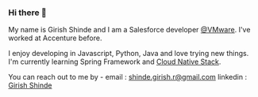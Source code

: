### Hi there 👋

My name is Girish Shinde and I am a Salesforce developer [@VMware](https://github.com/vmware). I've worked at Accenture before.

I enjoy developing in Javascript, Python, Java and love trying new things. I'm currently learning Spring Framework and [Cloud Native Stack](https://thenewstack.io/what-is-the-modern-cloud-native-stack).

You can reach out to me by -
email : shinde.girish.r@gmail.com
linkedin : [Girish Shinde](https://www.linkedin.com/in/girish-shinde/)


<!--
**shindegirish/shindegirish** is a ✨ _special_ ✨ repository because its `README.md` (this file) appears on your GitHub profile.

Here are some ideas to get you started:

- 🔭 I’m currently working on ...
- 🌱 I’m currently learning ...
- 👯 I’m looking to collaborate on ...
- 🤔 I’m looking for help with ...
- 💬 Ask me about ...
- 📫 How to reach me: ...
- 😄 Pronouns: ...
- ⚡ Fun fact: ...
-->
